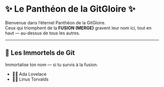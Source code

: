 # ✨ Le Panthéon de la GitGloire ✨

Bienvenue dans l’éternel Panthéon de la GitGloire.  
Ceux qui triomphent de la **FUSION (MERGE)** gravent leur nom ici, tout en haut
— au-dessus de tous les autres.

---

## 🧙 Les Immortels de Git

Immortalise ton nom — si tu survis à la fusion.

- 🧝‍♀️ Ada Lovelace
- 🧙‍♂️ Linus Torvalds
